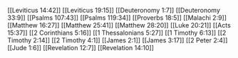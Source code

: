 [[Leviticus 14:42]]
[[Leviticus 19:15]]
[[Deuteronomy 1:7]]
[[Deuteronomy 33:9]]
[[Psalms 107:43]]
[[Psalms 119:34]]
[[Proverbs 18:5]]
[[Malachi 2:9]]
[[Matthew 16:27]]
[[Matthew 25:41]]
[[Matthew 28:20]]
[[Luke 20:21]]
[[Acts 15:37]]
[[2 Corinthians 5:16]]
[[1 Thessalonians 5:27]]
[[1 Timothy 6:13]]
[[2 Timothy 2:14]]
[[2 Timothy 4:1]]
[[James 2:1]]
[[James 3:17]]
[[2 Peter 2:4]]
[[Jude 1:6]]
[[Revelation 12:7]]
[[Revelation 14:10]]
